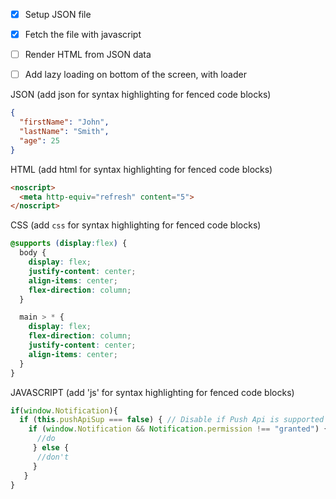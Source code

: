 

- [x] Setup JSON file
- [x] Fetch the file with javascript
- [ ] Render HTML from JSON data
- [ ] Add lazy loading on bottom of the screen, with loader



JSON (add json for syntax highlighting for fenced code blocks)
```json
{
  "firstName": "John",
  "lastName": "Smith",
  "age": 25
}
```

HTML (add html for syntax highlighting for fenced code blocks)
```html
<noscript>
  <meta http-equiv="refresh" content="5">
</noscript>
```


CSS (add `css` for syntax highlighting for fenced code blocks)
```css
@supports (display:flex) {
  body {
    display: flex;
    justify-content: center;
    align-items: center;
    flex-direction: column;
  }

  main > * {
    display: flex;
    flex-direction: column;
    justify-content: center;
    align-items: center;
  }
}
```

JAVASCRIPT (add 'js' for syntax highlighting for fenced code blocks)
```js
if(window.Notification){
  if (this.pushApiSup === false) { // Disable if Push Api is supported
    if (window.Notification && Notification.permission !== "granted") {
      //do 
     } else {
      //don't
     }
   }
}
```
